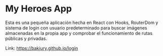 # My Heroes App

Esta es una pequeña aplicación hecha en React con Hooks, RouterDom y sistema de login con usuario predeterminado para buscar imágenes almacenadas en la propia app y comprobar el funcionamiento de rutas públicas y privadas.

Link: https://bakiury.github.io/login